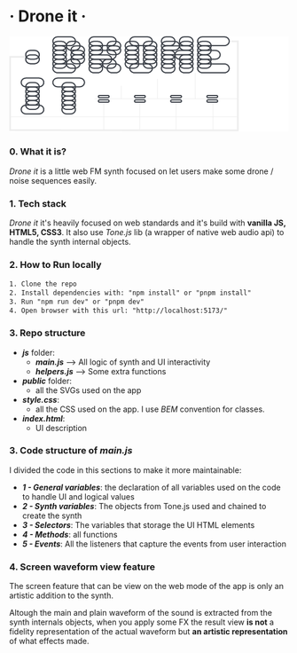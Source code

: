 
# · Drone it ·

![Logo of drone it](/public/LOGO.svg)

### 0. What it is?
*Drone it* is a little web FM synth focused on let users make some drone / noise sequences
easily.

### 1. Tech stack
*Drone it* it's heavily focused on web standards and it's build with  **vanilla JS, HTML5, CSS3**. It also use
*Tone.js* lib (a wrapper of native web audio api) to handle the
synth internal objects.

### 2. How to Run locally
    
    1. Clone the repo
    2. Install dependencies with: "npm install" or "pnpm install"
    3. Run "npm run dev" or "pnpm dev"
    4. Open browser with this url: "http://localhost:5173/"


### 3. Repo structure

* ***js*** folder: 
    * ***main.js*** --> All logic of synth and UI interactivity
    * ***helpers.js*** --> Some extra functions
* ***public*** folder:
  * all the SVGs used on the app
* ***style.css***:
    * all the CSS used on the app. I use *BEM* convention for classes.
* ***index.html***:
    * UI description

### 3. Code structure of ***main.js***

I divided the code in this sections to make it more maintainable:

* ***1 - General variables***: the declaration of all variables used on the code to handle UI and logical values
* ***2 - Synth variables***: The objects from Tone.js used and chained to create the synth
* ***3 - Selectors***: The variables that storage the UI HTML elements
* ***4 - Methods***: all functions
* ***5 - Events***: All the listeners that capture the events from user interaction


### 4. Screen waveform view feature

The screen feature that can be view on the web mode of the app is only an artistic addition to the synth.

Altough the main and plain waveform of the sound is extracted from the synth internals objects, when you apply some FX the result view **is not** a fidelity representation of the actual waveform but **an artistic representation** of what effects made. 

